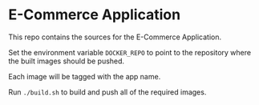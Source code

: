 # E-Commerce Application

This repo contains the sources for the E-Commerce Application.

Set the environment variable `DOCKER_REPO` to point to the repository where
the built images should be pushed.

Each image will be tagged with the app name.

Run `./build.sh` to build and push all of the required images.
